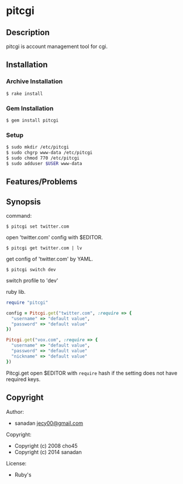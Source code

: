 # pitcgi


## Description

pitcgi is account management tool for cgi.


## Installation

### Archive Installation

    $ rake install


### Gem Installation

    $ gem install pitcgi


### Setup
```sh
$ sudo mkdir /etc/pitcgi
$ sudo chgrp www-data /etc/pitcgi
$ sudo chmod 770 /etc/pitcgi
$ sudo adduser $USER www-data
```

## Features/Problems


## Synopsis

command:

    $ pitcgi set twitter.com

open 'twitter.com' config with $EDITOR.

    $ pitcgi get twitter.com | lv

get config of 'twitter.com' by YAML.

    $ pitcgi switch dev

switch profile to 'dev'


ruby lib.
```ruby
require "pitcgi"

config = Pitcgi.get("twitter.com", :require => {
  "username" => "default value",
  "password" => "default value"
})

Pitcgi.get("vox.com", :require => {
  "username" => "default value",
  "password" => "default value"
  "nickname" => "default value"
})
```
Pitcgi.get open $EDITOR with `require` hash if the setting does not have
required keys.


## Copyright

Author:
* sanadan <jecy00@gmail.com>

Copyright:
* Copyright (c) 2008 cho45
* Copyright (c) 2014 sanadan

License:
* Ruby's
